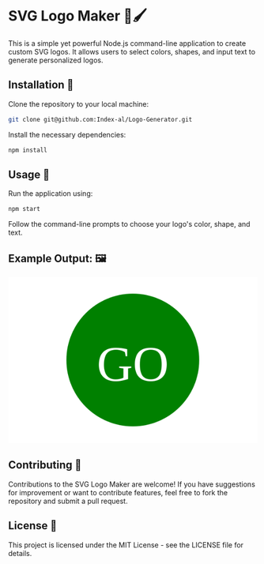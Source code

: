 
# SVG Logo Maker 🎨🖌️

This is a simple yet powerful Node.js command-line application to create custom SVG logos. It allows users to select colors, shapes, and input text to generate personalized logos.

## Installation 💾

Clone the repository to your local machine:

```bash
git clone git@github.com:Index-al/Logo-Generator.git
```

Install the necessary dependencies:

```bash
npm install
```

## Usage 🚀

Run the application using:

```bash
npm start
```

Follow the command-line prompts to choose your logo's color, shape, and text.

## Example Output: 🖼️
![img](./examples/output.svg)

## Contributing 🤝

Contributions to the SVG Logo Maker are welcome! If you have suggestions for improvement or want to contribute features, feel free to fork the repository and submit a pull request.

## License 📄

This project is licensed under the MIT License - see the LICENSE file for details.

